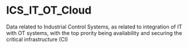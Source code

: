 # ICS_IT_OT_Cloud
Data related to Industrial Control Systems, as related to integration of IT with OT systems, with the top prority being availability and securing the critical infrastructure (CI)
